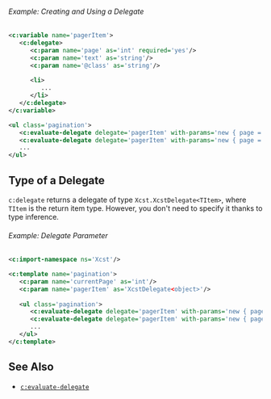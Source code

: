 
<div class="note eg" markdown="1">

###### Example: Creating and Using a Delegate
```xml
<c:variable name='pagerItem'>
   <c:delegate>
      <c:param name='page' as='int' required='yes'/>
      <c:param name='text' as='string'/>
      <c:param name='@class' as='string'/>
      
      <li>
         ...
      </li>
   </c:delegate>
</c:variable>

<ul class='pagination'>
   <c:evaluate-delegate delegate='pagerItem' with-params='new { page = currentPage - 1, text = "← Previous", @class = "page-prev" }'/>
   <c:evaluate-delegate delegate='pagerItem' with-params='new { page = 1 }'/>
   ...
</ul>
```

</div>

## Type of a Delegate

`c:delegate` returns a delegate of type `Xcst.XcstDelegate<TItem>`, where `TItem` is the return item type. However, you don't need to specify it thanks to type inference.

<div class="note eg" markdown="1">

###### Example: Delegate Parameter

```xml
<c:import-namespace ns='Xcst'/>

<c:template name='pagination'>
   <c:param name='currentPage' as='int'/>
   <c:param name='pagerItem' as='XcstDelegate<object>'/>
   
   <ul class='pagination'>
      <c:evaluate-delegate delegate='pagerItem' with-params='new { page = currentPage - 1, text = "← Previous", @class = "page-prev" }'/>
      <c:evaluate-delegate delegate='pagerItem' with-params='new { page = 1 }'/>
      ...
   </ul>
</c:template>
```

</div>

## See Also

- [`c:evaluate-delegate`](evaluate-delegate.html)
